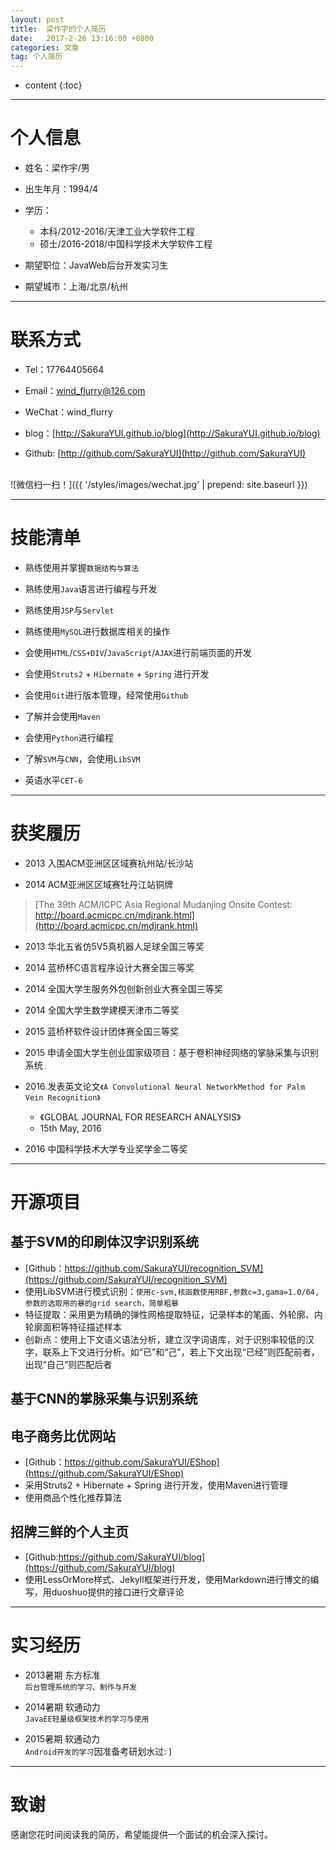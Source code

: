 ```yaml
---
layout: post
title:  梁作宇的个人简历
date:   2017-2-26 13:16:00 +0800
categories: 文章
tag: 个人简历
---
```


* content
{:toc}


---
# 个人信息

- 姓名：梁作宇/男
 
- 出生年月：1994/4 
 
- 学历：
	- 本科/2012-2016/天津工业大学软件工程
	- 硕士/2016-2018/中国科学技术大学软件工程
 
- 期望职位：JavaWeb后台开发实习生
 
- 期望城市：上海/北京/杭州

---
# 联系方式

- Tel：17764405664 

- Email：wind_flurry@126.com 

- WeChat：wind_flurry 

- blog：[http://SakuraYUI.github.io/blog](http://SakuraYUI.github.io/blog)

- Github: [http://github.com/SakuraYUI](http://github.com/SakuraYUI)

<br>
![微信扫一扫！]({{ '/styles/images/wechat.jpg' | prepend: site.baseurl }})


---
# 技能清单

- 熟练使用并掌握`数据结构与算法`

- 熟练使用`Java`语言进行编程与开发

- 熟练使用`JSP`与`Servlet`

- 熟练使用`MySQL`进行数据库相关的操作

- 会使用`HTML`/`CSS+DIV`/`JavaScript`/`AJAX`进行前端页面的开发

- 会使用`Struts2` + `Hibernate` + `Spring` 进行开发

- 会使用`Git`进行版本管理，经常使用`Github`

- 了解并会使用`Maven`

- 会使用`Python`进行编程

- 了解`SVM`与`CNN`，会使用`LibSVM`

- 英语水平`CET-6`

---
# 获奖履历

- 2013 入围ACM亚洲区区域赛杭州站/长沙站

- 2014 ACM亚洲区区域赛牡丹江站铜牌
> [The 39th ACM/ICPC Asia Regional Mudanjing Onsite Contest:<br>http://board.acmicpc.cn/mdjrank.html](http://board.acmicpc.cn/mdjrank.html)

- 2013 华北五省仿5V5真机器人足球全国三等奖

- 2014 蓝桥杯C语言程序设计大赛全国三等奖

- 2014 全国大学生服务外包创新创业大赛全国三等奖

- 2014 全国大学生数学建模天津市二等奖

- 2015 蓝桥杯软件设计团体赛全国三等奖

- 2015 申请全国大学生创业国家级项目：基于卷积神经网络的掌脉采集与识别系统
- 2016 发表英文论文`《A Convolutional Neural NetworkMethod for Palm Vein Recognition》`
	- 《GLOBAL JOURNAL FOR RESEARCH ANALYSIS》
	- 15th May, 2016
    
- 2016 中国科学技术大学专业奖学金二等奖

---
# 开源项目
## 基于SVM的印刷体汉字识别系统
- [Github：https://github.com/SakuraYUI/recognition_SVM](https://github.com/SakuraYUI/recognition_SVM)
- 使用LibSVM进行模式识别：```使用c-svm,核函数使用RBF,参数c=3,gama=1.0/64,参数的选取用的暴的grid search，简单粗暴```
- 特征提取：采用更为精确的弹性网格提取特征，记录样本的笔画、外轮廓、内轮廓面积等特征描述样本
- 创新点：使用上下文语义语法分析，建立汉字词语库，对于识别率较低的汉字，联系上下文进行分析。如“已”和“己”，若上下文出现“已经”则匹配前者，出现“自己”则匹配后者

## 基于CNN的掌脉采集与识别系统

## 电子商务比优网站
- [Github：https://github.com/SakuraYUI/EShop](https://github.com/SakuraYUI/EShop)
- 采用Struts2 + Hibernate + Spring 进行开发，使用Maven进行管理
- 使用商品个性化推荐算法

## 招牌三鲜的个人主页
- [Github:https://github.com/SakuraYUI/blog](https://github.com/SakuraYUI/blog)
- 使用LessOrMore样式、Jekyll框架进行开发，使用Markdown进行博文的编写，用duoshuo提供的接口进行文章评论

---
# 实习经历
- 2013暑期 东方标准<br>
`后台管理系统的学习、制作与开发`

- 2014暑期 软通动力<br>
`JavaEE轻量级框架技术的学习与使用`

- 2015暑期 软通动力<br>
`Android开发的学习`因准备考研划水过: )

---
# 致谢
感谢您花时间阅读我的简历，希望能提供一个面试的机会深入探讨。
